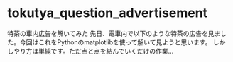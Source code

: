 # tokutya_question_advertisement
特茶の車内広告を解いてみた
先日、電車内で以下のような特茶の広告を見ました。今回はこれをPythonのmatplotlibを使って解いて見ようと思います。
しかしやり方は単純です。ただ点と点を結んでいくだけの作業...

